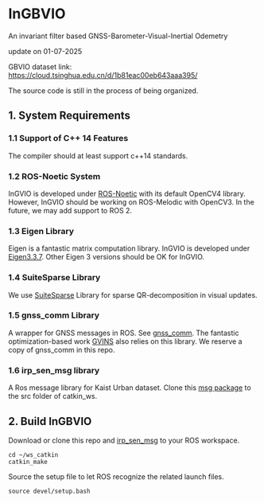 # InGBVIO
An invariant filter based GNSS-Barometer-Visual-Inertial Odemetry

update on 01-07-2025

GBVIO dataset link:  https://cloud.tsinghua.edu.cn/d/1b81eac00eb643aaa395/

The source code is still in the process of being organized.


## 1. System Requirements

### 1.1  Support of C++ 14 Features

The compiler should at least support c++14 standards.

### 1.2  ROS-Noetic System

InGVIO is developed under [ROS-Noetic](http://wiki.ros.org/noetic/Installation/Ubuntu) with its default OpenCV4 library. However, InGVIO should be working on ROS-Melodic with OpenCV3. In the future, we may add support to ROS 2.

### 1.3  Eigen Library

Eigen is a fantastic matrix computation library. InGVIO is developed under [Eigen3.3.7](https://eigen.tuxfamily.org/index.php?title=Main_Page). Other Eigen 3 versions should be OK for InGVIO.

### 1.4  SuiteSparse Library

We use [SuiteSparse](https://github.com/DrTimothyAldenDavis/SuiteSparse/releases) Library for sparse QR-decomposition in visual updates. 

### 1.5  gnss_comm Library

A wrapper for GNSS messages in ROS. See [gnss_comm](https://github.com/HKUST-Aerial-Robotics/gnss_comm). The fantastic optimization-based work [GVINS](https://github.com/HKUST-Aerial-Robotics/GVINS) also relies on this library. We reserve a copy of gnss_comm in this repo.

### 1.6  irp_sen_msg library

A Ros message library for Kaist Urban dataset. Clone this [msg package](https://github.com/tsyxyz/irp_sen_msgs) to the src folder of catkin_ws.

## 2. Build InGBVIO

Download or clone this repo and [irp_sen_msg](https://github.com/tsyxyz/irp_sen_msgs) to your ROS workspace.

```
cd ~/ws_catkin
catkin_make
```

Source the setup file to let ROS recognize the related launch files.

```
source devel/setup.bash
```
